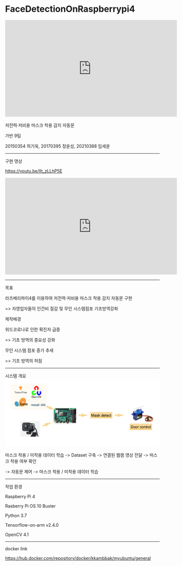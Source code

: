 # FaceDetectionOnRaspberrypi4
<iframe width="560" height="315" src="https://www.youtube.com/watch?v=lIt_zLLhP5E" frameborder="0" allowfullscreen></iframe>

저전력·저비용 마스크 착용 감지 자동문




가반 9팀


20150354 허기욱, 20170395 정윤성, 20210388 임세윤

-------------
구현 영상

https://youtu.be/lIt_zLLhP5E
<iframe width="560" height="315" src="https://www.youtube.com/embed/lIt_zLLhP5E" title="YouTube video player" frameborder="0" allow="accelerometer; autoplay; clipboard-write; encrypted-media; gyroscope; picture-in-picture" allowfullscreen></iframe>

--------------



목표


라즈베리파이4를 이용하여 저전력·저비용 마스크 착용 감지 자동문 구현


 => 자영업자들의 인건비 절감 및 무인 시스템점포 기초방역강화




제작배경


위드코로나로 인한 확진자 급증


=> 기초 방역의 중요성 강화 


무인 시스템 점포 증가 추세


=> 기초 방역의 허점 





-------------




시스템 개요
![](system.png)

마스크 착용 / 미착용 데이터 학습 -> Dataset 구축 -> 연결된 웹캠 영상 전달 -> 마스크 착용 여부 확인 


-> 자동문 제어 -> 마스크 착용 / 미착용 데이터 학습



-------------
작업 환경


Raspberry Pi 4


Rasberry Pi OS 10 Buster


Python 3.7


Tensorflow-on-arm v2.4.0


OpenCV 4.1


----------------



docker link


https://hub.docker.com/repository/docker/kkambbak/myubuntu/general
